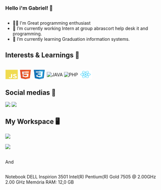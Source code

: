 ### Hello i'm Gabriel! 👋

##

- 👨‍💻 I'm Great programming enthusiast
- 🔭 I’m currently working Intern at group abrascort help desk it and programming.
- 🌱 I’m currently learning Graduation information systems.

##
<h2>Interests & Learnings 📖</h2>
<div style="display: inline_block"><br>
  <img align="center" alt="Js" height="30" width="40" src="https://raw.githubusercontent.com/devicons/devicon/master/icons/javascript/javascript-plain.svg">
  <img align="center" alt="HTML" height="30" width="40" src="https://raw.githubusercontent.com/devicons/devicon/master/icons/html5/html5-original.svg">
  <img align="center" alt="CSS" height="30" width="40" src="https://raw.githubusercontent.com/devicons/devicon/master/icons/css3/css3-original.svg">
  <img align="center" alt="JAVA" height="30" width="40" src="https://cdn.jsdelivr.net/gh/devicons/devicon/icons/java/java-original-wordmark.svg">
  <img align="center" alt="PHP" height="30" width="40" src="https://cdn.jsdelivr.net/gh/devicons/devicon/icons/php/php-original.svg">
  <img align="center" alt="PHP" height="30" width="40" src="https://raw.githubusercontent.com/github/explore/80688e429a7d4ef2fca1e82350fe8e3517d3494d/topics/react/react.png">
</div>

<!-- Social medias -->

<h2>Social medias 📢 </h2>


<a href="https://www.linkedin.com/in/gabrielnhaia/" target="_blank"><img src="https://img.shields.io/badge/-LinkedIn-%230077B5?style=for-the-badge&logo=linkedin&logoColor=white" target="_blank"></a>
 <a href="https://www.instagram.com/gabnhaia/" target="_blank"><img src="https://img.shields.io/badge/-Instagram-%23E4405F?style=for-the-badge&logo=instagram&logoColor=white" target="_blank"></a>
 
 ##
 
<!-- Workspace -->

<h2>My Workspace 🖥️</h2>

<a><img src="https://img.shields.io/badge/NVIDIA-GTX1060-76B900?style=for-the-badge&logo=nvidia&logoColor=white"></a>

<a><img src="https://img.shields.io/badge/Intel-Core_i3_9th-0071C5?style=for-the-badge&logo=intel&logoColor=white"></a>

##

And

##

Notebook DELL Inspirion 3501
Intel(R) Pentium(R) Gold 7505 @ 2.00GHz   2.00 GHz
Memória RAM: 12,0 GB
